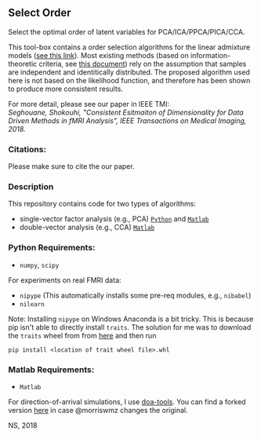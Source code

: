 ## Select Order
Select the optimal order of latent variables for PCA/ICA/PPCA/PICA/CCA.

This tool-box contains a order selection algorithms for the linear admixture models ([see this link](https://github.com/idnavid/selectOrder/blob/master/notes/disecting_correlation.pdf)).
Most existing methods (based on information-theoretic criteria, see [this document](https://github.com/idnavid/selectOrder/blob/master/notes/deriving_aic.pdf)) rely on the assumption that samples are 
independent and identitically distributed. The proposed algorithm used here is not based on the likelihood function, and therefore 
has been shown to produce more consistent results. 

For more detail, please see our paper in IEEE TMI:<br/>
*Seghouane, Shokouhi, "Consistent Esitmaiton of Dimensionality for Data Driven Methods in fMRI Analysis", IEEE Transactions on Medical Imaging, 2018.*

### Citations:
Please make sure to cite the our paper. 


### Description
This repository contains code for two types of algorithms: 
- single-vector factor analysis (e.g., PCA) [`Python`](here!) and [`Matlab`](here!)
- double-vector analysis (e.g., CCA) [`Matlab`](here!)

### Python Requirements: 
- `numpy`, `scipy`

For experiments on real FMRI data: 
- `nipype` (This automatically installs some pre-req modules, e.g., `nibabel`)
- `nilearn`

Note: Installing `nipype` on Windows Anaconda is a bit tricky. 
This is because pip isn't able to directly install `traits`. 
The solution for me was to download the `traits` wheel from from [here](https://www.lfd.uci.edu/~gohlke/pythonlibs/)
and then run 

`pip install <location of trait wheel file>.whl`

### Matlab Requirements:
- `Matlab`

For direction-of-arrival simulations, I use [doa-tools](https://github.com/morriswmz/doa-tools.git). You can find a forked version [here](here!) in case @morriswmz changes the original. 

NS, 2018

